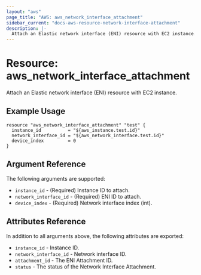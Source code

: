 ```yaml
---
layout: "aws"
page_title: "AWS: aws_network_interface_attachment"
sidebar_current: "docs-aws-resource-network-interface-attachment"
description: |-
  Attach an Elastic network interface (ENI) resource with EC2 instance.
---
```


# Resource: aws_network_interface_attachment

Attach an Elastic network interface (ENI) resource with EC2 instance.

## Example Usage

```hcl
resource "aws_network_interface_attachment" "test" {
  instance_id          = "${aws_instance.test.id}"
  network_interface_id = "${aws_network_interface.test.id}"
  device_index         = 0
}
```

## Argument Reference

The following arguments are supported:

* `instance_id` - (Required) Instance ID to attach.
* `network_interface_id` - (Required) ENI ID to attach.
* `device_index` - (Required) Network interface index (int).

## Attributes Reference

In addition to all arguments above, the following attributes are exported:

* `instance_id` - Instance ID.
* `network_interface_id` - Network interface ID.
* `attachment_id` - The ENI Attachment ID.
* `status` - The status of the Network Interface Attachment.
